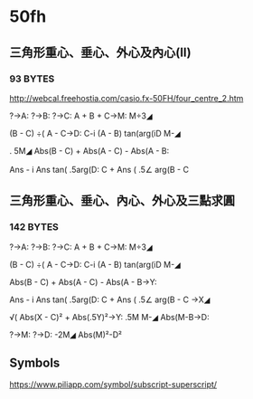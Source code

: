 # 50fh


## 三角形重心、垂心、外心及內心(II) 
### 93 BYTES

http://webcal.freehostia.com/casio.fx-50FH/four_centre_2.htm

?→A: ?→B: ?→C: A + B + C→M: M÷3◢

(B - C) ÷( A - C→D: C-i (A - B) tan(arg(iD M-◢

. 5M◢ Abs(B - C) + Abs(A - C) - Abs(A - B:

Ans - i Ans tan( .5arg(D: C + Ans ( .5∠ arg(B - C 　

## 三角形重心、垂心、內心、外心及三點求圓 
### 142 BYTES

?→A: ?→B: ?→C: A + B + C→M: M÷3◢

(B - C) ÷( A - C→D: C-i (A - B) tan(arg(iD M-◢

Abs(B - C) + Abs(A - C) - Abs(A - B→Y:

Ans - i Ans tan( .5arg(D: C + Ans ( .5∠ arg(B - C →X◢

√( Abs(X - C)² + Abs(.5Y)²→Y: .5M M-◢ Abs(M-B→D:

?→M: ?→D: -2M◢ Abs(M)²-D²




## Symbols
https://www.piliapp.com/symbol/subscript-superscript/
